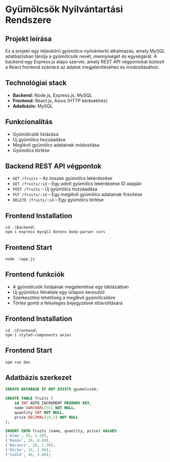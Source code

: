 # Gyümölcsök Nyilvántartási Rendszere

## Projekt leírása
Ez a projekt egy teljeskörű gyümölcs-nyilvántartó alkalmazás, amely MySQL adatbázisban tárolja a gyümölcsök nevét, mennyiségét és egységárát. A backend egy Express.js alapú szerver, amely REST API végpontokat biztosít a React frontend számára az adatok megjelenítéséhez és módosításához.

## Technológiai stack
- **Backend:** Node.js, Express.js, MySQL
- **Frontend:** React.js, Axios (HTTP kérésekhez)
- **Adatbázis:** MySQL

## Funkcionalitás
- Gyümölcsök listázása
- Új gyümölcs hozzáadása
- Meglévő gyümölcs adatainak módosítása
- Gyümölcs törlése

## Backend REST API végpontok
- `GET /fruits` – Az összes gyümölcs lekérdezése 
- `GET /fruits/:id` – Egy adott gyümölcs lekérdezése ID alapján
- `POST /fruits` – Új gyümölcs hozzáadása
- `PUT /fruits/:id` – Egy meglévő gyümölcs adatainak frissítése
- `DELETE /fruits/:id` – Egy gyümölcs törlése

## Frontend Installation
```npm
cd .\Backend\
npm i express mysql2 dotenv body-parser cors
```

## Frontend Start
```npm
node .\app.js
```

## Frontend funkciók
- A gyümölcsök listájának megjelenítése egy táblázatban
- Új gyümölcs felvétele egy űrlapon keresztül
- Szerkesztési lehetőség a meglévő gyümölcsökre
- Törlés gomb a felesleges bejegyzések eltávolítására

## Frontend Installation
```npm
cd .\Frontend\
npm i styled-components axios
```

## Frontend Start
```npm
npm run dev
```

## Adatbázis szerkezet
```sql
CREATE DATABASE IF NOT EXISTS gyumolcsok;

CREATE TABLE fruits (
    id INT AUTO_INCREMENT PRIMARY KEY,
    name VARCHAR(255) NOT NULL,
    quantity INT NOT NULL,
    price DECIMAL(10,2) NOT NULL
);

INSERT INTO fruits (name, quantity, price) VALUES 
('Alma', 50, 1.20),
('Banán', 30, 0.80),
('Narancs', 20, 1.50),
('Körte', 15, 2.00),
('Szőlő', 40, 3.00);
```